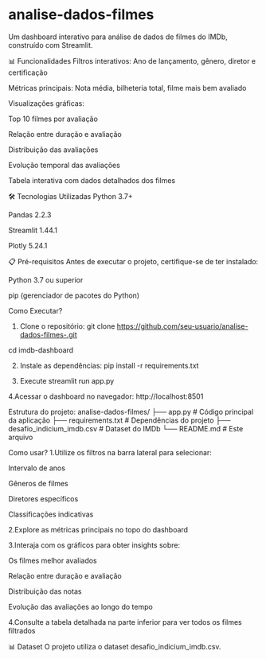 # analise-dados-filmes
Um dashboard interativo para análise de dados de filmes do IMDb, construído com Streamlit.

📊 Funcionalidades
Filtros interativos: Ano de lançamento, gênero, diretor e certificação

Métricas principais: Nota média, bilheteria total, filme mais bem avaliado

Visualizações gráficas:

Top 10 filmes por avaliação

Relação entre duração e avaliação

Distribuição das avaliações

Evolução temporal das avaliações

Tabela interativa com dados detalhados dos filmes

🛠️ Tecnologias Utilizadas
Python 3.7+

Pandas 2.2.3

Streamlit 1.44.1

Plotly 5.24.1

📋 Pré-requisitos
Antes de executar o projeto, certifique-se de ter instalado:

Python 3.7 ou superior

pip (gerenciador de pacotes do Python)

Como Executar?
1. Clone o repositório:
git clone https://github.com/seu-usuario/analise-dados-filmes-.git 

cd imdb-dashboard

2. Instale as dependências:
pip install -r requirements.txt

3. Execute
streamlit run app.py

4.Acessar o dashboard no navegador:
http://localhost:8501

Estrutura do projeto:
analise-dados-filmes/
├── app.py              # Código principal da aplicação
├── requirements.txt    # Dependências do projeto
├── desafio_indicium_imdb.csv  # Dataset do IMDb
└── README.md          # Este arquivo

Como usar?
1.Utilize os filtros na barra lateral para selecionar:

Intervalo de anos

Gêneros de filmes

Diretores específicos

Classificações indicativas

2.Explore as métricas principais no topo do dashboard

3.Interaja com os gráficos para obter insights sobre:

Os filmes melhor avaliados

Relação entre duração e avaliação

Distribuição das notas

Evolução das avaliações ao longo do tempo

4.Consulte a tabela detalhada na parte inferior para ver todos os filmes filtrados

📊 Dataset
O projeto utiliza o dataset desafio_indicium_imdb.csv.